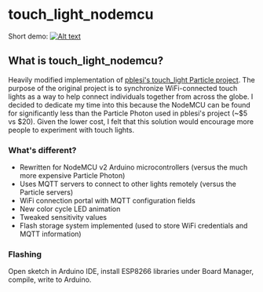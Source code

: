 
# touch_light_nodemcu
Short demo:
[![Alt text](https://imgur.com/1dLWVOE.jpg)](https://youtu.be/Ediuyl3Jnzo)
## What is touch_light_nodemcu?
Heavily modified implementation of [pblesi's touch_light Particle project]([https://github.com/pblesi/touch_light](https://github.com/pblesi/touch_light)). The purpose of the original project is to synchronize WiFi-connected touch lights as a way to help connect individuals together from across the globe. I decided to dedicate my time into this because the NodeMCU can be found for significantly less than the Particle Photon used in pblesi's project (~$5 vs $20). Given the lower cost, I felt that this solution would encourage more people to experiment with touch lights.

### What's different?
- Rewritten for NodeMCU v2 Arduino microcontrollers (versus the much more expensive Particle Photon)
- Uses MQTT servers to connect to other lights remotely (versus the Particle servers)
- WiFi connection portal with MQTT configuration fields
- New color cycle LED animation 
- Tweaked sensitivity values
- Flash storage system implemented (used to store WiFi credentials and MQTT information)

### Flashing
Open sketch in Arduino IDE, install ESP8266 libraries under Board Manager, compile, write to Arduino.
